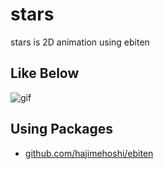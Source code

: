# stars
stars is 2D animation using ebiten 
## Like Below
![gif](./assets/stars_negative.gif)
## Using Packages
 - [github.com/hajimehoshi/ebiten](https://github.com/hajimehoshi/ebiten)
 

